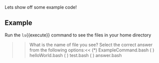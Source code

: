 Lets show off some example code!

## Example

Run the `ls`{{execute}} command to see the files in your home directory

>>What is the name of file you see? Select the correct answer from the following options:<<
(*) ExampleCommand.bash
( ) helloWorld.bash
( ) test.bash
( ) answer.bash

